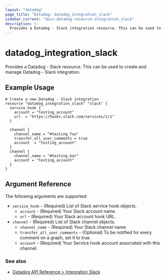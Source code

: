 ```yaml
---
layout: "datadog"
page_title: "Datadog: datadog_integration_slack"
sidebar_current: "docs-datadog-resource-integration_slack"
description: |-
  Provides a Datadog - Slack integration resource. This can be used to create and manage the integration.
---
```


# datadog_integration_slack

Provides a Datadog - Slack resource. This can be used to create and manage Datadog - Slack integration.

## Example Usage

```
# Create a new Datadog - Slack integration
resource "datadog_integration_slack" "slack" {
  service_hook {
    account = "testing_account"
    url  = "https://hooks.slack.com/services/1/1"
  }
  
  channel {
    channel_name = "#testing_foo"
    transfer_all_user_comments = true
    account  = "testing_account"
  }
  channel {
    channel_name = "#testing_bar"
    account = "testing_account"
  }
}
```

## Argument Reference

The following arguments are supported:

* `service_hook` - (Required) List of Slack service hook objects.
  * `account` - (Required) Your Slack account name.
  * `url` - (Required) Your Slack account hook URL.
* `channel` - (Required) List of Slack channel objects.
  * `channel_name` - (Required) Your Slack channel name.
  * `transfer_all_user_comments` - (Optional) To be notified for every comment on a graph, set it to true.
  * `account` - (Required) Your Service hook account associated with this channel.


### See also
* [Datadog API Reference > Integration Slack](https://docs.datadoghq.com/api/?lang=bash#integration-slack)
